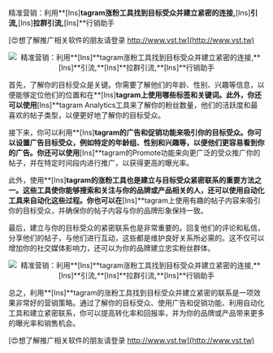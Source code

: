 精准营销：利用**[Ins]**tagram涨粉工具找到目标受众并建立紧密的连接,**[Ins]**引流,**[Ins]**拉群引流,**[Ins]**行销助手

[😍想了解推广相关软件的朋友请登录 http://www.vst.tw](http://www.vst.tw)

 <center><img src="https://vst.tw/MP4/tuiguang/png/7.png" alt="精准营销：利用**[Ins]**tagram涨粉工具找到目标受众并建立紧密的连接,**[Ins]**引流,**[Ins]**拉群引流,**[Ins]**行销助手"></center>

首先，了解你的目标受众是关键。你需要了解他们的年龄、性别、兴趣等信息，以便能够定位他们的位置和在**[Ins]**tagram上使用哪些标签和关键词。此外，你还可以使用**[Ins]**tagram Analytics工具来了解你的粉丝数量，他们的活跃度和最喜欢的帖子类型，以便更好地了解你的目标受众。

接下来，你可以利用**[Ins]**tagram的广告和促销功能来吸引你的目标受众。你可以设置广告目标受众，例如特定的年龄组、性别和兴趣等，以便他们更容易看到你的广告。你还可以使用**[Ins]**tagram的Promote功能来向更广泛的受众推广你的帖子，并在特定时间段内进行推广，以获得更高的曝光率。

此外，使用**[Ins]**tagram的涨粉工具也是建立与目标受众紧密联系的重要方法之一。这些工具使你能够搜索和关注与你的品牌或产品相关的人，还可以使用自动化工具来自动化这些过程。你也可以在**[Ins]**tagram上使用有趣的帖子内容来吸引你的目标受众，并确保你的帖子内容与你的品牌形象保持一致。

最后，建立与你的目标受众的紧密联系也是非常重要的。回复他们的评论和私信，分享他们的帖子，与他们进行互动，这些都是维护良好关系所必需的。这不仅可以增加你的社交媒体影响力，还可以为你的品牌建立忠实粉丝群体。

 <center><img src="https://vst.tw/MP4/tuiguang/png/3.png" alt="精准营销：利用**[Ins]**tagram涨粉工具找到目标受众并建立紧密的连接,**[Ins]**引流,**[Ins]**拉群引流,**[Ins]**行销助手"></center>

总之，利用**[Ins]**tagram的涨粉工具找到目标受众并建立紧密的联系是一项效果非常好的营销策略。通过了解你的目标受众、使用广告和促销功能、利用自动化工具和建立紧密联系，你可以提高转化率和回报率，并为你的品牌或产品带来更多的曝光率和销售机会。

[😍想了解推广相关软件的朋友请登录 http://www.vst.tw](http://www.vst.tw)



